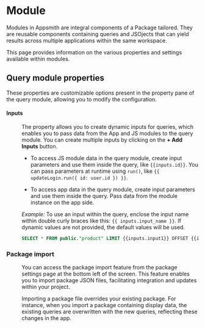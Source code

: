 # Module

Modules in Appsmith are integral components of a Package tailored. They are reusable components containing queries and JSOjects that can yield results across multiple applications within the same workspace.

This page provides information on the various properties and settings available within modules.



## Query module properties

These properties are customizable options present in the property pane of the query module, allowing you to modify the configuration.

#### Inputs

<dd>

The property allows you to create dynamic inputs for queries, which enables you to pass data from the App and JS modules to the query module. You can create multiple inputs by clicking on the **+ Add Inputs** button.

- To access JS module data in the query module, create input parameters and use them inside the query, like `{{inputs.id}}`. You can pass parameters at runtime using `run()`, like `{{ updateLogin.run({ id: user.id }) }}`.

- To access app data in the query module, create input parameters and use them inside the query. Pass data from the module instance on the app side.




*Example:* 
To use an input within the query, enclose the input name within double curly braces like this: `{{ inputs.input_name }}`. If dynamic values are not provided, the default values will be used.



```sql
SELECT * FROM public."product" LIMIT {{inputs.input1}} OFFSET {{inputs.input2}};
```





<ZoomImage
  src="/img/INPUT-pack.png" 
  alt="Inputs image"
  caption=""
/>







</dd>


### Package import


<dd>



You can access the package import feature from the package settings page at the bottom left of the screen. This feature enables you to import package JSON files, facilitating integration and updates within your project. 

Importing a package file overrides your existing package. For instance, when you import a package containing display data, the existing queries are overwritten with the new queries, reflecting these changes in the app.


<ZoomImage
  src="/img/settings-pack.png" 
  alt="Package settings image"
  caption=""
/>

















</dd>

